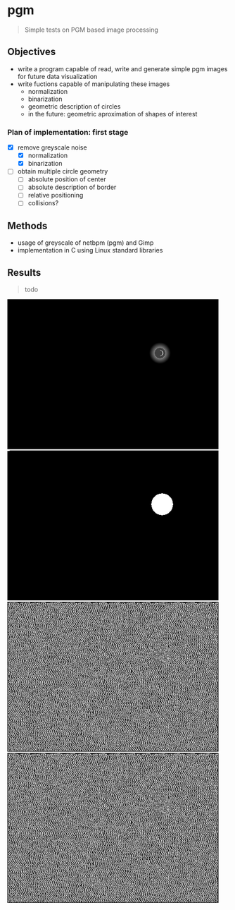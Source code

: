 # pgm
> Simple tests on PGM based image processing

## Objectives

* write a program capable of read, write and generate simple pgm images for future data visualization
* write fuctions capable of manipulating these images
  * normalization
  * binarization
  * geometric description of circles
  * in the future: geometric aproximation of shapes of interest

### Plan of implementation: first stage
  -[x] remove greyscale noise
    - [x] normalization
    - [x] binarization
  - [ ] obtain multiple circle geometry
    - [ ] absolute position of center
    - [ ] absolute description of border
    - [ ] relative positioning
    - [ ] collisions?

## Methods
  * usage of greyscale of netbpm (pgm) and Gimp
  * implementation in C using Linux standard libraries

## Results
  
  > todo

![Input 1](in.png)
![Input 1](in2.png)
![Input 1](in3.png)
![Input 1](in3.png)
